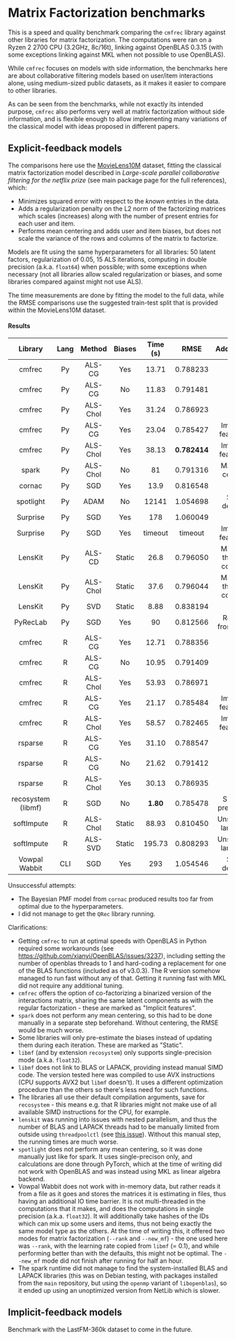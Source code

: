 # Matrix Factorization benchmarks

This is a speed and quality benchmark comparing the `cmfrec` library against other libraries for matrix factorization. The computations were ran on a Ryzen 2 2700 CPU (3.2GHz, 8c/16t), linking against OpenBLAS 0.3.15 (with some exceptions linking against MKL when not possible to use OpenBLAS).

While `cmfrec` focuses on models with side information, the benchmarks here are about collaborative filtering models based on user/item interactions alone, using medium-sized public datasets, as it makes it easier to compare to other libraries.

As can be seen from the benchmarks, while not exactly its intended purpose, `cmfrec` also performs very well at matrix factorization without side information, and is flexible enough to allow implementing many variations of the classical model with ideas proposed in different papers.

## Explicit-feedback models

The comparisons here use the [MovieLens10M](https://grouplens.org/datasets/movielens/10m/) dataset, fitting the classical matrix factorization model described in _Large-scale parallel collaborative filtering for the netflix prize_ (see main package page for the full references), which:

* Minimizes squared error with respect to the _known_ entries in the data.
* Adds a regularization penalty on the L2 norm of the factorizing matrices which scales (increases) along with the number of present entries for each user and item.
* Performs mean centering and adds user and item biases, but does not scale the variance of the rows and columns of the matrix to factorize.

Models are fit using the same hyperparameters for all libraries: 50 latent factors, regularization of 0.05, 15 ALS iterations, computing in double precision (a.k.a. `float64`) when possible; with some exceptions when necessary (not all libraries allow scaled regularization or biases, and some libraries compared against might not use ALS).

The time measurements are done by fitting the model to the full data, while the RMSE comparisons use the suggested train-test split that is provided within the MovieLens10M dataset.

#### Results

| Library            | Lang  | Method   | Biases | Time (s) | RMSE         | Additional |
| :---:              | :---: | :---:    | :---:  | :---:    | :---:        | :---:
| cmfrec             | Py    | ALS-CG   | Yes    | 13.71    | 0.788233     |
| cmfrec             | Py    | ALS-CG   | No     | 11.83    | 0.791481     |
| cmfrec             | Py    | ALS-Chol | Yes    | 31.24    | 0.786923     |
| cmfrec             | Py    | ALS-CG   | Yes    | 23.04    | 0.785427     | Implicit features
| cmfrec             | Py    | ALS-Chol | Yes    | 38.13    | **0.782414** | Implicit features
| spark              | Py    | ALS-Chol | No     | 81       | 0.791316     | Manual center
| cornac             | Py    | SGD      | Yes    | 13.9     | 0.816548     |
| spotlight          | Py    | ADAM     | No     | 12141    | 1.054698     | See details
| Surprise           | Py    | SGD      | Yes    | 178      | 1.060049     |
| Surprise           | Py    | SGD      | Yes    | timeout  | timeout      | Implicit features
| LensKit            | Py    | ALS-CD   | Static | 26.8     | 0.796050     | Manual thread control
| LensKit            | Py    | ALS-Chol | Static | 37.6     | 0.796044     | Manual thread control
| LensKit            | Py    | SVD      | Static | 8.88     | 0.838194     |
| PyRecLab           | Py    | SGD      | Yes    | 90       | 0.812566     | Reads from disk
| cmfrec             | R     | ALS-CG   | Yes    | 12.71    | 0.788356     |
| cmfrec             | R     | ALS-CG   | No     | 10.95    | 0.791409     |
| cmfrec             | R     | ALS-Chol | Yes    | 53.93    | 0.786971     |
| cmfrec             | R     | ALS-CG   | Yes    | 21.17    | 0.785484     | Implicit features
| cmfrec             | R     | ALS-Chol | Yes    | 58.57    | 0.782465     | Implicit features
| rsparse            | R     | ALS-CG   | Yes    | 31.10    | 0.788547     |
| rsparse            | R     | ALS-CG   | No     | 21.62    | 0.791412     |
| rsparse            | R     | ALS-Chol | Yes    | 30.13    | 0.786935     |
| recosystem (libmf) | R     | SGD      | No     | **1.80** | 0.785478     | Single precision
| softImpute         | R     | ALS-Chol | Static | 88.93    | 0.810450     | Unscaled lambda
| softImpute         | R     | ALS-SVD  | Static | 195.73   | 0.808293     | Unscaled lambda
| Vowpal Wabbit      | CLI   | SGD      | Yes    | 293      | 1.054546     | See details


Unsuccessful attempts:

* The Bayesian PMF model from `cornac`  produced results too far from optimal due to the hyperparameters.
* I did not manage to get the `QRec` library running.

Clarifications:

* Getting `cmfrec` to run at optimal speeds with OpenBLAS in Python required some workarounds (see https://github.com/xianyi/OpenBLAS/issues/3237), including setting the number of openblas threads to 1 and hard-coding a replacement for one of the BLAS functions (included as of v3.0.3). The R version somehow managed to run fast without any of that. Getting it running fast with MKL did not require any additional tuning.
* `cmfrec` offers the option of co-factorizing a binarized version of the interactions matrix, sharing the same latent components as with the regular factorization - these are marked as "Implicit features".
* `spark` does not perform any mean centering, so this had to be done manually in a separate step beforehand. Without centering, the RMSE would be much worse.
* Some libraries will only pre-estimate the biases instead of updating them during each iteration. These are marked as "Static".
* `libmf` (and by extension `recosystem`) only supports single-precision mode (a.k.a. `float32`).
* `libmf` does not link to BLAS or LAPACK, providing instead manual SIMD code. The version tested here was compiled to use AVX instructions (CPU supports AVX2 but `libmf` doesn't). It uses a different optimization procedure than the others so there's less need for such functions.
* The libraries all use their default compilation arguments, save for `recosystem` - this means e.g. that R libraries might not make use of all available SIMD instructions for the CPU, for example.
* `lenskit` was running into issues with nested parallelism, and thus the number of BLAS and LAPACK threads had to be manually limited from outside using `threadpoolctl` (see [this issue](https://github.com/lenskit/lkpy/issues/257)). Without this manual step, the running times are much worse.
* `spotlight` does not perform any mean centering, so it was done manually just like for spark. It uses single-precison only, and calculations are done through PyTorch, which at the time of writing did not work with OpenBLAS and was instead using MKL as linear algebra backend.
* Vowpal Wabbit does not work with in-memory data, but rather reads it from a file as it goes and stores the matrices it is estimating in files, thus having an additional IO time barrier. It is not multi-threaded in the computations that it makes, and does the computations in single precision (a.k.a. `float32`). It will additionally take hashes of the IDs which can mix up some users and items, thus not being exactly the same model type as the others. At the time of writing this, it offered two modes for matrix factorization (`--rank` and ``--new_mf``) - the one used here was `--rank`, with the learning rate copied from `libmf` (= 0.1), and while performing better than with the defaults, this might not be optimal. The ``--new_mf`` mode did not finish after running for half an hour.
* The spark runtime did not manage to find the system-installed BLAS and LAPACK libraries (this was on Debian testing, with packages installed from the `main` repository, but using the `openmp` variant of `libopenblas`), so it ended up using an unoptimized version from NetLib which is slower.

## Implicit-feedback models

Benchmark with the LastFM-360k dataset to come in the future.
